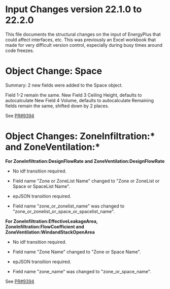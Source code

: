 Input Changes version 22.1.0 to 22.2.0
=============

This file documents the structural changes on the input of EnergyPlus that could affect interfaces, etc.
This was previously an Excel workbook that made for very difficult version control, especially during busy times around code freezes.

# Object Change: Space

Summary: 2 new fields were added to the Space object.

Field 1-2 remain the same.
New Field 3 Ceiling Height, defaults to autocalculate
New Field 4 Volume, defaults to autocalculate
Remaining fields remain the same, shifted down by 2 places.

See [PR#9394](https://github.com/NREL/EnergyPlus/pull/9394)

# Object Changes: ZoneInfiltration:\* and ZoneVentilation:\*

**For ZoneInfiltration:DesignFlowRate and ZoneVentilation:DesignFlowRate**

* No idf transition required. 
* Field name "Zone or ZoneList Name" changed to "Zone or ZoneList or Space or SpaceList Name".

* epJSON transition required.
* Field name "zone_or_zonelist_name" was changed to "zone_or_zonelist_or_space_or_spacelist_name".

**For ZoneInfiltration:EffectiveLeakageArea, ZoneInfiltration:FlowCoefficient and ZoneVentilation:WindandStackOpenArea**

* No idf transition required. 
* Field name "Zone Name" changed to "Zone or Space Name".

* epJSON transition required.
* Field name "zone_name" was changed to "zone_or_space_name".

See [PR#9394](https://github.com/NREL/EnergyPlus/pull/9394)

